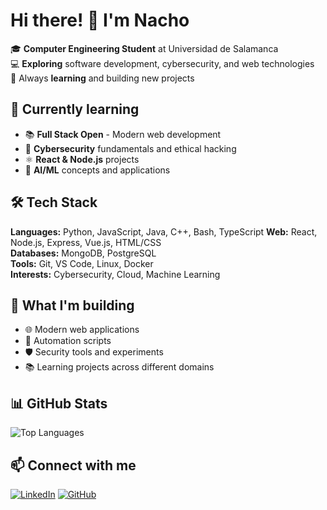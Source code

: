 # Hi there! 👋 I'm Nacho

🎓 **Computer Engineering Student** at Universidad de Salamanca  
💻 **Exploring** software development, cybersecurity, and web technologies  
🌱 Always **learning** and building new projects

## 🚀 Currently learning
- 📚 **Full Stack Open** - Modern web development
- 🔐 **Cybersecurity** fundamentals and ethical hacking
- ⚛️ **React & Node.js** projects
- 🤖 **AI/ML** concepts and applications

## 🛠️ Tech Stack

**Languages:** Python, JavaScript, Java, C++, Bash, TypeScript 
**Web:** React, Node.js, Express, Vue.js, HTML/CSS  
**Databases:** MongoDB, PostgreSQL  
**Tools:** Git, VS Code, Linux, Docker  
**Interests:** Cybersecurity, Cloud, Machine Learning

## 🎯 What I'm building
- 🌐 Modern web applications
- 🔧 Automation scripts  
- 🛡️ Security tools and experiments
- 📚 Learning projects across different domains

## 📊 GitHub Stats
![Top Languages](https://github-readme-stats.vercel.app/api/top-langs/?username=nachogb27&layout=compact&theme=tokyonight&hide_border=true&langs_count=6)

## 📫 Connect with me
[![LinkedIn](https://img.shields.io/badge/LinkedIn-0077B5?style=for-the-badge&logo=linkedin&logoColor=white)](https://www.linkedin.com/in/ignacio-garcía-benito-16119232b)
[![GitHub](https://img.shields.io/badge/GitHub-100000?style=for-the-badge&logo=github&logoColor=white)](https://github.com/nachogb27)
